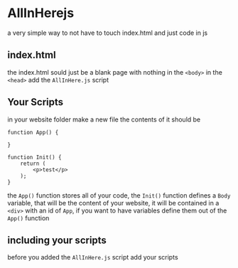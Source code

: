 # AllInHerejs
a very simple way to not have to touch index.html and just code in js
## index.html
the index.html sould just be a blank page with nothing in the `<body>` in the `<head>` add the `AllInHere.js` script
## Your Scripts
in your website folder make a new file the contents of it should be
```
function App() {

}

function Init() {
    return (
        <p>test</p>
    );
}
```
the `App()` function stores all of your code, the `Init()` function defines a `Body` variable, that will be the content of your website, it will be contained in a `<div>` with an id of `App`, if you want to have variables define them out of the `App()` function
## including your scripts
before you added the `AllInHere.js` script add your scripts
